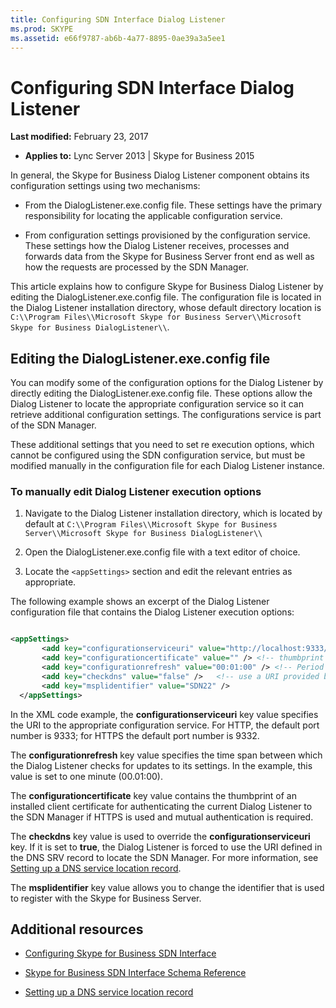 ```yaml
---
title: Configuring SDN Interface Dialog Listener
ms.prod: SKYPE
ms.assetid: e66f9787-ab6b-4a77-8895-0ae39a3a5ee1
---
```



# Configuring SDN Interface Dialog Listener

 **Last modified:** February 23, 2017
  
    
    

 * **Applies to:** Lync Server 2013 | Skype for Business 2015
 
In general, the Skype for Business Dialog Listener component obtains its configuration settings using two mechanisms: 
  
    
    


- From the DialogListener.exe.config file. These settings have the primary responsibility for locating the applicable configuration service. 
    
  
- From configuration settings provisioned by the configuration service. These settings how the Dialog Listener receives, processes and forwards data from the Skype for Business Server front end as well as how the requests are processed by the SDN Manager. 
    
  
This article explains how to configure Skype for Business Dialog Listener by editing the DialogListener.exe.config file. The configuration file is located in the Dialog Listener installation directory, whose default directory location is  `C:\\Program Files\\Microsoft Skype for Business Server\\Microsoft Skype for Business DialogListener\\`. 
## Editing the DialogListener.exe.config file

You can modify some of the configuration options for the Dialog Listener by directly editing the DialogListener.exe.config file. These options allow the Dialog Listener to locate the appropriate configuration service so it can retrieve additional configuration settings. The configurations service is part of the SDN Manager. 
  
    
    
These additional settings that you need to set re execution options, which cannot be configured using the SDN configuration service, but must be modified manually in the configuration file for each Dialog Listener instance. 
  
    
    

### To manually edit Dialog Listener execution options


1. Navigate to the Dialog Listener installation directory, which is located by default at  `C:\\Program Files\\Microsoft Skype for Business Server\\Microsoft Skype for Business DialogListener\\`
    
  
2. Open the DialogListener.exe.config file with a text editor of choice. 
    
  
3. Locate the  `<appSettings>` section and edit the relevant entries as appropriate.
    
  
The following example shows an excerpt of the Dialog Listener configuration file that contains the Dialog Listener execution options: 
  
    
    



```XML

<appSettings>
       <add key="configurationserviceuri" value="http://localhost:9333/Settings" />
       <add key="configurationcertificate" value="" /> <!-- thumbprint of a client certificate to use to authenticate the DL with the SM -->
       <add key="configurationrefresh" value="00:01:00" /> <!-- Period for refreshing the settings from the configuration service -->
       <add key="checkdns" value="false" />   <!-- use a URI provided by the DNS SRV record for locating the configuration service -->
       <add key="msplidentifier" value="SDN22" />
  </appSettings>

```

In the XML code example, the **configurationserviceuri** key value specifies the URI to the appropriate configuration service. For HTTP, the default port number is 9333; for HTTPS the default port number is 9332.
  
    
    
The **configurationrefresh** key value specifies the time span between which the Dialog Listener checks for updates to its settings. In the example, this value is set to one minute (00.01:00).
  
    
    
The **configurationcertificate** key value contains the thumbprint of an installed client certificate for authenticating the current Dialog Listener to the SDN Manager if HTTPS is used and mutual authentication is required.
  
    
    
The **checkdns** key value is used to override the **configurationserviceuri** key. If it is set to **true**, the Dialog Listener is forced to use the URI defined in the DNS SRV record to locate the SDN Manager. For more information, see  [Setting up a DNS service location record](setting-up-a-dns-service-location-record.md). 
  
    
    
The **msplidentifier** key value allows you to change the identifier that is used to register with the Skype for Business Server.
  
    
    

## Additional resources
<a name="bk_addresources"> </a>


-  [Configuring Skype for Business SDN Interface](configuring-sdn-interface.md)
    
  
-  [Skype for Business SDN Interface Schema Reference](skype-for-business-sdn-interface-schema-reference.md)
    
  
-  [Setting up a DNS service location record](setting-up-a-dns-service-location-record.md)
    
  

